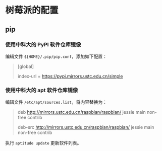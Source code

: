 # 树莓派的配置

## pip

### 使用中科大的 PyPI 软件仓库镜像
编辑文件 `${HOME}/.pip/pip.conf`，添加如下配置：
> [global]
>
> index-url = https://pypi.mirrors.ustc.edu.cn/simple

### 使用中科大的 apt 软件仓库镜像
编辑文件 `/etc/apt/sources.list`，将内容替换为：
> deb http://mirrors.ustc.edu.cn/raspbian/raspbian/ jessie main non-free contrib
>
> deb-src http://mirrors.ustc.edu.cn/raspbian/raspbian/ jessie main non-free contrib

执行 `aptitude update` 更新软件列表。


